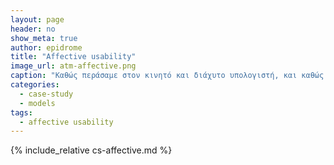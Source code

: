 ```yaml
---
layout: page
header: no
show_meta: true
author: epidrome
title: "Affective usability"
image_url: atm-affective.png
caption: "Καθώς περάσαμε στον κινητό και διάχυτο υπολογιστή, και καθώς οι υπολογιστές έγιναν μέρος δραστηριοτήτων με αξίες πέρα από την παραγωγικότητα, η ποιότητα της διάδρασης άρχισε να αποκτά και άλλες διαστάσεις πέρα από εκείνη της βασικής ευχρηστίας."
categories:
  - case-study
  - models
tags:
  - affective usability
---
```


{% include_relative cs-affective.md %}
